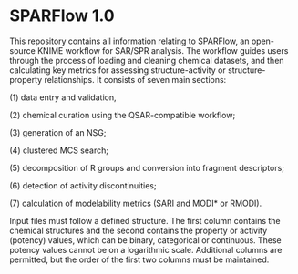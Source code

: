 # SPARFlow 1.0
This repository contains all information relating to SPARFlow, an open-source KNIME workflow for SAR/SPR analysis. The workflow guides users through the process of loading and cleaning chemical datasets, and then calculating key metrics for assessing structure-activity or structure-property relationships. It consists of seven main sections:

(1) data entry and validation,

(2) chemical curation using the QSAR-compatible workflow;

(3) generation of an NSG; 

(4) clustered MCS search;

(5) decomposition of R groups and conversion into fragment descriptors;

(6) detection of activity discontinuities;

(7) calculation of modelability metrics (SARI and MODI* or RMODI).

Input files must follow a defined structure. The first column contains the chemical structures and the second contains the property or activity (potency) values, which can be binary, categorical or continuous. These potency values cannot be on a logarithmic scale. Additional columns are permitted, but the order of the first two columns must be maintained.
